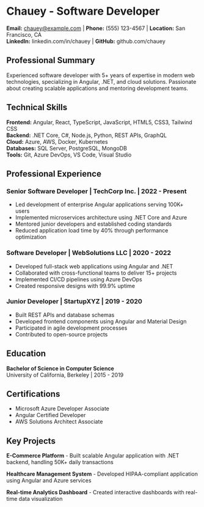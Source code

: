 # Chauey - Software Developer

**Email:** chauey@example.com | **Phone:** (555) 123-4567 | **Location:** San Francisco, CA  
**LinkedIn:** linkedin.com/in/chauey | **GitHub:** github.com/chauey

## Professional Summary

Experienced software developer with 5+ years of expertise in modern web technologies, specializing in Angular, .NET, and cloud solutions. Passionate about creating scalable applications and mentoring development teams.

## Technical Skills

**Frontend:** Angular, React, TypeScript, JavaScript, HTML5, CSS3, Tailwind CSS  
**Backend:** .NET Core, C#, Node.js, Python, REST APIs, GraphQL  
**Cloud:** Azure, AWS, Docker, Kubernetes  
**Databases:** SQL Server, PostgreSQL, MongoDB  
**Tools:** Git, Azure DevOps, VS Code, Visual Studio

## Professional Experience

### Senior Software Developer | TechCorp Inc. | 2022 - Present
- Led development of enterprise Angular applications serving 100K+ users
- Implemented microservices architecture using .NET Core and Azure
- Mentored junior developers and established coding standards
- Reduced application load time by 40% through performance optimization

### Software Developer | WebSolutions LLC | 2020 - 2022
- Developed full-stack web applications using Angular and .NET
- Collaborated with cross-functional teams to deliver 15+ projects
- Implemented CI/CD pipelines using Azure DevOps
- Created responsive designs with 99.9% uptime

### Junior Developer | StartupXYZ | 2019 - 2020
- Built REST APIs and database schemas
- Developed frontend components using Angular and Material Design
- Participated in agile development processes
- Contributed to open-source projects

## Education

**Bachelor of Science in Computer Science**  
University of California, Berkeley | 2015 - 2019

## Certifications

- Microsoft Azure Developer Associate
- Angular Certified Developer
- AWS Solutions Architect Associate

## Key Projects

**E-Commerce Platform** - Built scalable Angular application with .NET backend, handling 50K+ daily transactions

**Healthcare Management System** - Developed HIPAA-compliant application using Angular and Azure services

**Real-time Analytics Dashboard** - Created interactive dashboards with real-time data visualization

